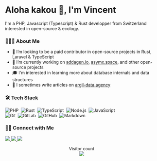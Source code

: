 # Aloha kakou 👋, I'm Vincent

I'm a PHP, Javascript (Typescript) & Rust developper from Switzerland interested in open-source & ecology.

### 👨🏻‍💻 About Me

- 👯 I’m looking to be a paid contributor in open-source projects in Rust, Laravel & TypeScript
- 🔭 I’m currently working on [addagen.io](https://addagen.io), [asymx.space](https://asymx.space), and other open-source projects
- 🎓  I'm interested in learning more about database internals and data structures
- 📝 I sometimes write articles on [argil-data.agency](https://argil-data.agency)

### 🛠 Tech Stack

![PHP](https://img.shields.io/badge/-PHP-05122A?style=flat&logo=php)&nbsp;
![Rust](https://img.shields.io/badge/-Rust-05122A?style=flat&logo=rust)&nbsp;
![TypeScript](https://img.shields.io/badge/-TypeScript-05122A?style=flat&logo=typescript)&nbsp;
![Node.js](https://img.shields.io/badge/-Node.js-05122A?style=flat&logo=node.js)&nbsp;
![JavaScript](https://img.shields.io/badge/-JavaScript-05122A?style=flat&logo=javascript)\
![Git](https://img.shields.io/badge/-Git-05122A?style=flat&logo=git)&nbsp;
![GitLab](https://img.shields.io/badge/-GitLab-05122A?style=flat&logo=gitlab)&nbsp;
![GitHub](https://img.shields.io/badge/-GitHub-05122A?style=flat&logo=github)&nbsp;
![Markdown](https://img.shields.io/badge/-Markdown-05122A?style=flat&logo=markdown)

### 🤝🏻 Connect with Me

<p>
  <a href="https://gitlab.com/delwwwinc">
    <img src="https://img.shields.io/badge/-delwwwinc-100000?style=flat&logo=gitlab&logoColor=white"/>
  </a>
  <a href="https://github.com/delwwwinc">
    <img src="https://img.shields.io/badge/-delwwwinc-100000?style=flat&logo=github&logoColor=white"/>
  </a>
  <a href="https://linkedin.com/in/vincentdelaleu">
    <img src="https://img.shields.io/badge/-delwwwinc-0077B5?style=flat&logo=linkedin&logoColor=white"/>
  </a>
  <!-- <a href="https://fosstodon.org/@at"> -->
    <!-- <img src="https://img.shields.io/badge/-at@fosstodon.org-6364ff?style=flat&logo=Mastodon&logoColor=white"/> -->
  <!-- </a> -->
</p>

<p align="center"> 
  Visitor count<br>
  <img src="https://profile-counter.glitch.me/delwwwinc/count.svg" />
</p>

<!--
**delvvince/delvvince** is a ✨ _special_ ✨ repository because its `README.md` (this file) appears on your GitHub profile.

Here are some ideas to get you started:

- 🔭 I’m currently working on ...
- 🌱 I’m currently learning ...
- 👯 I’m looking to collaborate on ...
- 🤔 I’m looking for help with ...
- 💬 Ask me about ...
- 📫 How to reach me: ...
- 😄 Pronouns: ...
- ⚡ Fun fact: ...
-->
